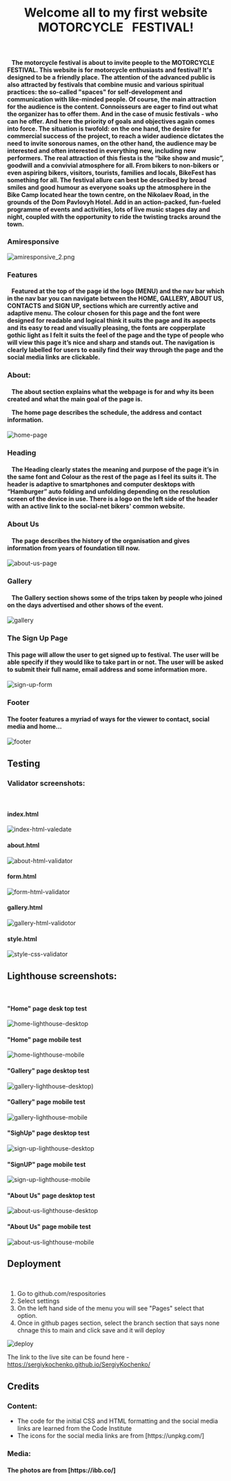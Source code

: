 
<center><h1>Welcome all to my first website MOTORCYCLE&nbsp;&nbsp;&nbsp;FESTIVAL!</h1></center>
<br>
<h4>&nbsp;&nbsp;&nbsp;The motorcycle festival is about to invite people to the MOTORCYCLE FESTIVAL. This website is for motorcycle enthusiasts and festival! It's designed to be a friendly place.  The attention of the advanced public is also attracted by festivals that combine music and various spiritual practices: the so-called "spaces" for self-development and communication with like-minded people.
Of course, the main attraction for the audience is the content. Connoisseurs are eager to find out what the organizer has to offer them. And in the case of music festivals - who can he offer. And here the priority of goals and objectives again comes into force. The situation is twofold: on the one hand, the desire for commercial success of the project, to reach a wider audience dictates the need to invite sonorous names, on the other hand, the audience may be interested and often interested in everything new, including new performers.
The real attraction of this fiesta is the “bike show and music”, goodwill and a convivial atmosphere for all. From bikers to non-bikers or even aspiring bikers, visitors, tourists, families and locals, BikeFest has something for all. The festival allure can best be described by broad smiles and good humour as everyone soaks up the atmosphere in the Bike Camp located hear the town centre, on the Nikolaev Road, in the grounds of the Dom Pavlovyh Hotel.  Add in an action-packed, fun-fueled programme of events and activities, lots of live music stages day and night, coupled with the opportunity to ride the twisting tracks around the town.</h4>

<h3>Amiresponsive</h3>

![amiresponsive_2.png](assets/images/amiresponsive.png)


<h3>Features</h3>

<h4>&nbsp;&nbsp;&nbsp;Featured at the top of the page id the logo (MENU) and the nav bar which in the nav bar you can navigate between the HOME, GALLERY, ABOUT US, CONTACTS  and SIGN UP, sections which are currently active and adaptive menu. The colour chosen for this page and the font were designed for readable and logical think it suits the page and its aspects and its easy to read and visually pleasing, the fonts are copperplate gothic light as I felt it suits the feel of the page and the type of people who will view this page it’s nice and sharp and stands out. The navigation is clearly labelled for users to easily find their way through the page and the social media links are clickable.</h4>

<h3>About:</h3>

<h4>&nbsp;&nbsp;&nbsp;The about section explains what the webpage is for and why its been created and what the main goal of the page is.
  <p>&nbsp;&nbsp;&nbsp;The home page describes the schedule, the address and contact information.</p></h4>

  
![home-page](assets/images/home-page.png)

<h3>Heading</h3>

<h4>&nbsp;&nbsp;&nbsp;The Heading clearly states the meaning and purpose of the page it’s in the same font and Colour as the rest of the page as I feel its suits it.
The header is adaptive to smartphones and computer desktops with “Hamburger” auto folding and unfolding depending on the resolution screen of the device in use.
There is a logo on the left side of the header with an active link to the social-net bikers' common website.</h4>

<h3>About Us</h3>

<h4>&nbsp;&nbsp;&nbsp;The page describes the history of the organisation and gives information from years of foundation till now.</h4>
  
![about-us-page](assets/images/about-us-page.png)

<h3>Gallery</h3>

<h4>&nbsp;&nbsp;&nbsp;The Gallery section shows some of the trips taken by people who joined on the days advertised and other shows of the event.</h4>
  
![gallery](assets/images/gallery.png)

<h3>The Sign Up Page</h3>

<h4>This page will allow the user to get signed up to festival. The user will be able specify if they would like to take part in or not. The user will be asked to submit their full name, email address and some information  more.</h4>

![sign-up-form](assets/images/sign-up-form.png)

<h3>Footer</h3>

<h4>The footer features a myriad of ways for the viewer to contact,  social media and home...</h4>

![footer](assets/images/footer.png)

<h2>Testing</h2>

<h3>Validator screenshots:</h3>
<br>
<h4>index.html</h4>
  
![index-html-valedate](assets/images/index-html-valedate.png)


<h4>about.html</h4>

![about-html-validator](assets/images/about-html-validator.png)


<h4>form.html</h4>

![form-html-validator](assets/images/form-html-validator.png)

<h4>gallery.html</h4>

![gallery-html-validotor](assets/images/gallery-html-validotor.png)

<h4>style.html</h4>
  
![style-css-validator](assets/images/style-css-validator.png)

<h2>Lighthouse screenshots:</h3>
<br>
<h4>"Home" page desk top test</h4>
  
![home-lighthouse-desktop](assets/images/home-lighthouse-desktop.png)
<h4>"Home" page mobile test</h4>

![home-lighthouse-mobile](assets/images/gallery-lighthouse-mobile.png)
<h4>"Gallery" page desktop test</h4>

![gallery-lighthouse-desktop](assets/images/gallery-lighthouse-desktop.png))
<h4>"Gallery" page mobile test</h4>

![gallery-lighthouse-mobile](assets/images/gallery-lighthouse-mobile.png)
<h4>"SighUp" page desktop test</h4>

![sign-up-lighthouse-desktop](assets/images/sign-up-lighthouse-desktop.png)
<h4>"SignUP" page mobile test</h4>

![sign-up-lighthouse-mobile](assets/images/sign-up-lighthouse-mobile.png)
<h4>"About Us" page desktop test</h4>

![about-us-lighthouse-desktop](assets/images/about-us-lighthouse-desktop.png)
<h4>"About Us" page mobile test</h4>

![about-us-lighthouse-mobile](assets/images/about-us-lighthouse-mobile.png)
<h2>Deployment</h2>
<br>
<ol>
<li>Go to github.com/respositories</li>
<li>Select settings</li>
<li>On the left hand side of the menu you will see "Pages" select that option.</li>
<li>Once in github pages section, select the branch section that says none chnage this to main and click save and it will deploy</li>
</ol>

![deploy](assets/images/deploy.png)

The link to the live site can be found here -https://sergiykochenko.github.io/SergiyKochenko/

<h2>Credits</h2>

<h3>Content:</h3>

<ul>
  <li>The code for the initial CSS and HTML formatting and the social media links are learned from the Code Institute</li>
<li>The icons for the social media links are from [https://unpkg.com/]</li>
  </ul>
  
<h3>Media:</h3>
<h4>The photos are from [https://ibb.co/]</h4>

